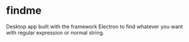 # findme
Desktop app built with the framework Electron to find whatever you want with regular expression or normal string.
